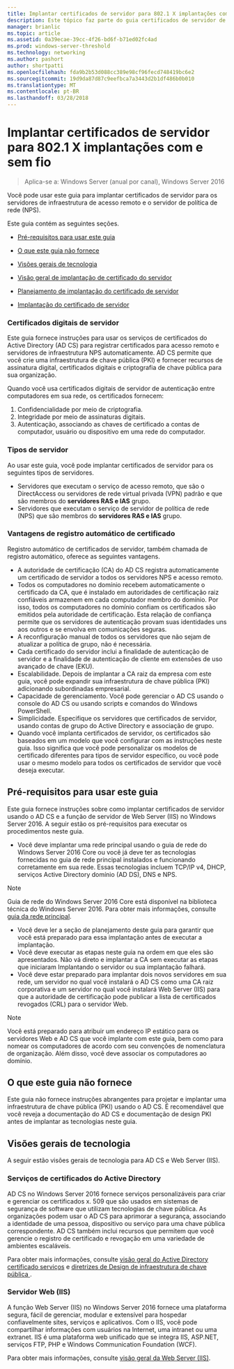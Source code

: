 ```yaml
---
title: Implantar certificados de servidor para 802.1 X implantações com e sem fio
description: Este tópico faz parte do guia certificados de servidor de implantação para 802.1 X com e sem fio implantações
manager: brianlic
ms.topic: article
ms.assetid: 0a39ecae-39cc-4f26-bd6f-b71ed02fc4ad
ms.prod: windows-server-threshold
ms.technology: networking
ms.author: pashort
author: shortpatti
ms.openlocfilehash: fda9b2b53d088cc389e98cf96fecd748419bc6e2
ms.sourcegitcommit: 19d9da87d87c9eefbca7a3443d2b1df486b0b010
ms.translationtype: MT
ms.contentlocale: pt-BR
ms.lasthandoff: 03/28/2018
---
```

# <a name="deploy-server-certificates-for-8021x-wired-and-wireless-deployments"></a>Implantar certificados de servidor para 802.1 X implantações com e sem fio

>Aplica-se a: Windows Server (anual por canal), Windows Server 2016

Você pode usar este guia para implantar certificados de servidor para os servidores de infraestrutura de acesso remoto e o servidor de política de rede (NPS).   

Este guia contém as seguintes seções.  

-   [Pré-requisitos para usar este guia](#bkmk_pre)  

-   [O que este guia não fornece](#bkmk_not)  

-   [Visões gerais de tecnologia](#bkmk_tech)  

-   [Visão geral de implantação de certificado do servidor](Server-Certificate-Deployment-Overview.md)  

-   [Planejamento de implantação do certificado de servidor](Server-Certificate-Deployment-Planning.md)  

-   [Implantação do certificado de servidor](Server-Certificate-Deployment.md)  

### **<a name="digital-server-certificates"></a>Certificados digitais de servidor**  
Este guia fornece instruções para usar os serviços de certificados do Active Directory (AD CS) para registrar certificados para acesso remoto e servidores de infraestrutura NPS automaticamente. AD CS permite que você crie uma infraestrutura de chave pública (PKI) e fornecer recursos de assinatura digital, certificados digitais e criptografia de chave pública para sua organização.  

Quando você usa certificados digitais de servidor de autenticação entre computadores em sua rede, os certificados fornecem:   

1. Confidencialidade por meio de criptografia.  
2. Integridade por meio de assinaturas digitais.  
3. Autenticação, associando as chaves de certificado a contas de computador, usuário ou dispositivo em uma rede do computador.  

### **<a name="server-types"></a>Tipos de servidor**  
Ao usar este guia, você pode implantar certificados de servidor para os seguintes tipos de servidores.  
- Servidores que executam o serviço de acesso remoto, que são o DirectAccess ou servidores de rede virtual privada (VPN) padrão e que são membros do **servidores RAS e IAS** grupo.  
- Servidores que executam o serviço de servidor de política de rede (NPS) que são membros do **servidores RAS e IAS** grupo.  

### **<a name="advantages-of-certificate-autoenrollment"></a>Vantagens de registro automático de certificado**  
Registro automático de certificados de servidor, também chamada de registro automático, oferece as seguintes vantagens.  

- A autoridade de certificação (CA) do AD CS registra automaticamente um certificado de servidor a todos os servidores NPS e acesso remoto.  
- Todos os computadores no domínio recebem automaticamente o certificado da CA, que é instalado em autoridades de certificação raiz confiáveis armazenem em cada computador membro do domínio. Por isso, todos os computadores no domínio confiam os certificados são emitidos pela autoridade de certificação. Esta relação de confiança permite que os servidores de autenticação provam suas identidades uns aos outros e se envolva em comunicações seguras.  
- A reconfiguração manual de todos os servidores que não sejam de atualizar a política de grupo, não é necessária.  
- Cada certificado do servidor inclui a finalidade de autenticação de servidor e a finalidade de autenticação de cliente em extensões de uso avançado de chave (EKU).  
- Escalabilidade. Depois de implantar a CA raiz da empresa com este guia, você pode expandir sua infraestrutura de chave pública (PKI) adicionando subordinadas empresarial.  
- Capacidade de gerenciamento. Você pode gerenciar o AD CS usando o console do AD CS ou usando scripts e comandos do Windows PowerShell.  
- Simplicidade. Especifique os servidores que certificados de servidor, usando contas de grupo do Active Directory e associação de grupo.   
- Quando você implanta certificados de servidor, os certificados são baseados em um modelo que você configurar com as instruções neste guia. Isso significa que você pode personalizar os modelos de certificado diferentes para tipos de servidor específico, ou você pode usar o mesmo modelo para todos os certificados de servidor que você deseja executar.  

## <a name="bkmk_pre"></a>Pré-requisitos para usar este guia  

Este guia fornece instruções sobre como implantar certificados de servidor usando o AD CS e a função de servidor de Web Server (IIS) no Windows Server 2016. A seguir estão os pré-requisitos para executar os procedimentos neste guia.  

- Você deve implantar uma rede principal usando o guia de rede do Windows Server 2016 Core ou você já deve ter as tecnologias fornecidas no guia de rede principal instalados e funcionando corretamente em sua rede. Essas tecnologias incluem TCP/IP v4, DHCP, serviços Active Directory domínio (AD DS), DNS e NPS.  
>[!NOTE]
>Guia de rede do Windows Server 2016 Core está disponível na biblioteca técnica do Windows Server 2016. Para obter mais informações, consulte [guia da rede principal](../../../core-network-guide/Core-Network-Guide.md).

- Você deve ler a seção de planejamento deste guia para garantir que você está preparado para essa implantação antes de executar a implantação.  
- Você deve executar as etapas neste guia na ordem em que eles são apresentados. Não vá direto e implantar a CA sem executar as etapas que iniciaram Implantando o servidor ou sua implantação falhará.  
- Você deve estar preparado para implantar dois novos servidores em sua rede, um servidor no qual você instalará o AD CS como uma CA raiz corporativa e um servidor no qual você instalará Web Server (IIS) para que a autoridade de certificação pode publicar a lista de certificados revogados (CRL) para o servidor Web.   

>[!NOTE]  
>Você está preparado para atribuir um endereço IP estático para os servidores Web e AD CS que você implante com este guia, bem como para nomear os computadores de acordo com seu convenções de nomenclatura de organização. Além disso, você deve associar os computadores ao domínio.  

## <a name="bkmk_not"></a>O que este guia não fornece  
Este guia não fornece instruções abrangentes para projetar e implantar uma infraestrutura de chave pública (PKI) usando o AD CS. É recomendável que você reveja a documentação do AD CS e documentação de design PKI antes de implantar as tecnologias neste guia.   

## <a name="bkmk_tech"></a>Visões gerais de tecnologia  
A seguir estão visões gerais de tecnologia para AD CS e Web Server (IIS).  

### <a name="active-directory-certificate-services"></a>Serviços de certificados do Active Directory  
AD CS no Windows Server 2016 fornece serviços personalizáveis para criar e gerenciar os certificados x. 509 que são usados em sistemas de segurança de software que utilizam tecnologias de chave pública. As organizações podem usar o AD CS para aprimorar a segurança, associando a identidade de uma pessoa, dispositivo ou serviço para uma chave pública correspondente. AD CS também inclui recursos que permitem que você gerencie o registro de certificado e revogação em uma variedade de ambientes escaláveis.  

Para obter mais informações, consulte [visão geral do Active Directory certificado serviços](https://technet.microsoft.com/library/hh831740.aspx) e [diretrizes de Design de infraestrutura de chave pública ](https://social.technet.microsoft.com/wiki/contents/articles/2901.public-key-infrastructure-design-guidance.aspx).  

### <a name="web-server-iis"></a>Servidor Web (IIS)  

A função Web Server (IIS) no Windows Server 2016 fornece uma plataforma segura, fácil de gerenciar, modular e extensível para hospedar confiavelmente sites, serviços e aplicativos. Com o IIS, você pode compartilhar informações com usuários na Internet, uma intranet ou uma extranet. IIS é uma plataforma web unificado que se integra IIS, ASP.NET, serviços FTP, PHP e Windows Communication Foundation (WCF).  

Para obter mais informações, consulte [visão geral da Web Server (IIS)](https://technet.microsoft.com/library/hh831725.aspx).  
